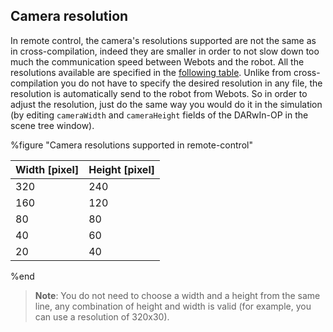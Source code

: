 ## Camera resolution

In remote control, the camera's resolutions supported are not the same as in
cross-compilation, indeed they are smaller in order to not slow down too much
the communication speed between Webots and the robot. All the resolutions
available are specified in the [following table](#cameraremoteresolution).
Unlike from cross-compilation you do not have to specify the desired resolution
in any file, the resolution is automatically send to the robot from Webots. So
in order to adjust the resolution, just do the same way you would do it in the
simulation (by editing `cameraWidth` and `cameraHeight` fields of the DARwIn-OP
in the scene tree window).

%figure "Camera resolutions supported in remote-control"

| Width [pixel] | Height [pixel] |
| ------------- | -------------- |
| 320           | 240            |
| 160           | 120            |
| 80            | 80             |
| 40            | 60             |
| 20            | 40             |

%end

> **Note**:
You do not need to choose a width and a height from the same line, any
combination of height and width is valid (for example, you can use a resolution
of 320x30).
